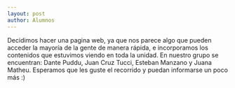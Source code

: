 ```yaml
---
layout: post
author: Alumnos
---
```


Decidimos hacer una pagina web, ya que nos parece algo que pueden acceder la mayoría de la gente de manera rápida, e incorporamos los contenidos que estuvimos viendo en toda la unidad.
En nuestro grupo se encuentran: Dante Puddu, Juan Cruz Tucci, Esteban Manzano y Juana Matheu. Esperamos que les guste el recorrido y puedan informarse un poco más :)
